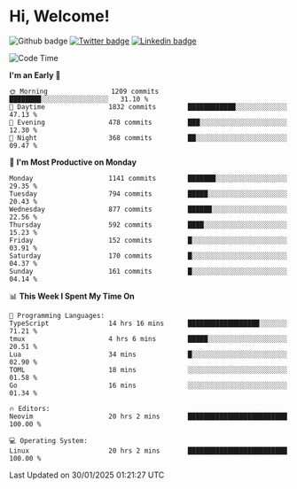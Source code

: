   # Hi, Welcome!
  ![Github badge](https://img.shields.io/github/followers/kraken-afk.svg?style=social&label=Follow&maxAge=2592000)
  [![Twitter badge](https://img.shields.io/badge/-Twitter-00acee?style=flat-square&logo=Twitter&logoColor=white)](https://twitter.com/trshppl)
  [![Linkedin badge](https://img.shields.io/badge/LinkedIn-0077B5?style=flat-square&logo=linkedin&logoColor=white)](https://www.linkedin.com/in/noveanrer)
<!--START_SECTION:waka-->
![Code Time](http://img.shields.io/badge/Code%20Time-715%20hrs%2057%20mins-blue)

**I'm an Early 🐤** 

```text
🌞 Morning                1209 commits        ████████░░░░░░░░░░░░░░░░░   31.10 % 
🌆 Daytime                1832 commits        ████████████░░░░░░░░░░░░░   47.13 % 
🌃 Evening                478 commits         ███░░░░░░░░░░░░░░░░░░░░░░   12.30 % 
🌙 Night                  368 commits         ██░░░░░░░░░░░░░░░░░░░░░░░   09.47 % 
```
📅 **I'm Most Productive on Monday** 

```text
Monday                   1141 commits        ███████░░░░░░░░░░░░░░░░░░   29.35 % 
Tuesday                  794 commits         █████░░░░░░░░░░░░░░░░░░░░   20.43 % 
Wednesday                877 commits         ██████░░░░░░░░░░░░░░░░░░░   22.56 % 
Thursday                 592 commits         ████░░░░░░░░░░░░░░░░░░░░░   15.23 % 
Friday                   152 commits         █░░░░░░░░░░░░░░░░░░░░░░░░   03.91 % 
Saturday                 170 commits         █░░░░░░░░░░░░░░░░░░░░░░░░   04.37 % 
Sunday                   161 commits         █░░░░░░░░░░░░░░░░░░░░░░░░   04.14 % 
```


📊 **This Week I Spent My Time On** 

```text
💬 Programming Languages: 
TypeScript               14 hrs 16 mins      ██████████████████░░░░░░░   71.21 % 
tmux                     4 hrs 6 mins        █████░░░░░░░░░░░░░░░░░░░░   20.51 % 
Lua                      34 mins             █░░░░░░░░░░░░░░░░░░░░░░░░   02.90 % 
TOML                     18 mins             ░░░░░░░░░░░░░░░░░░░░░░░░░   01.58 % 
Go                       16 mins             ░░░░░░░░░░░░░░░░░░░░░░░░░   01.34 % 

🔥 Editors: 
Neovim                   20 hrs 2 mins       █████████████████████████   100.00 % 

💻 Operating System: 
Linux                    20 hrs 2 mins       █████████████████████████   100.00 % 
```


 Last Updated on 30/01/2025 01:21:27 UTC
<!--END_SECTION:waka-->